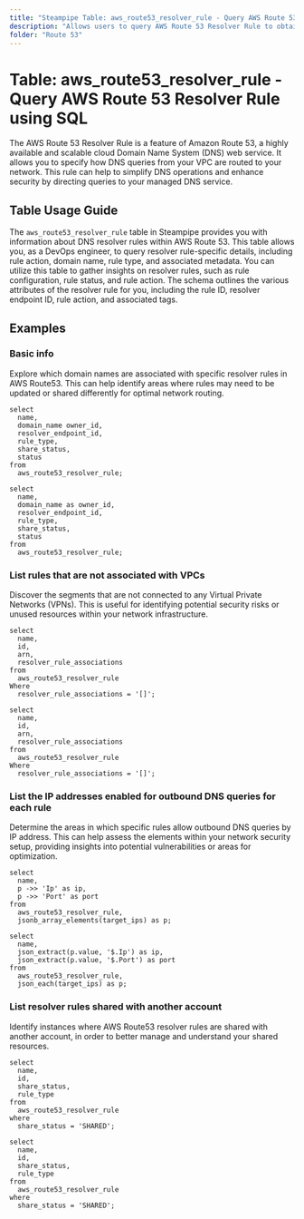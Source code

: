 ```yaml
---
title: "Steampipe Table: aws_route53_resolver_rule - Query AWS Route 53 Resolver Rule using SQL"
description: "Allows users to query AWS Route 53 Resolver Rule to obtain data on DNS resolver rules configured in an AWS account."
folder: "Route 53"
---
```


# Table: aws_route53_resolver_rule - Query AWS Route 53 Resolver Rule using SQL

The AWS Route 53 Resolver Rule is a feature of Amazon Route 53, a highly available and scalable cloud Domain Name System (DNS) web service. It allows you to specify how DNS queries from your VPC are routed to your network. This rule can help to simplify DNS operations and enhance security by directing queries to your managed DNS service.

## Table Usage Guide

The `aws_route53_resolver_rule` table in Steampipe provides you with information about DNS resolver rules within AWS Route 53. This table allows you, as a DevOps engineer, to query resolver rule-specific details, including rule action, domain name, rule type, and associated metadata. You can utilize this table to gather insights on resolver rules, such as rule configuration, rule status, and rule action. The schema outlines the various attributes of the resolver rule for you, including the rule ID, resolver endpoint ID, rule action, and associated tags.

## Examples

### Basic info
Explore which domain names are associated with specific resolver rules in AWS Route53. This can help identify areas where rules may need to be updated or shared differently for optimal network routing.

```sql+postgres
select
  name,
  domain_name owner_id,
  resolver_endpoint_id,
  rule_type,
  share_status,
  status
from
  aws_route53_resolver_rule;
```

```sql+sqlite
select
  name,
  domain_name as owner_id,
  resolver_endpoint_id,
  rule_type,
  share_status,
  status
from
  aws_route53_resolver_rule;
```


### List rules that are not associated with VPCs
Discover the segments that are not connected to any Virtual Private Networks (VPNs). This is useful for identifying potential security risks or unused resources within your network infrastructure.

```sql+postgres
select
  name,
  id,
  arn,
  resolver_rule_associations
from
  aws_route53_resolver_rule
Where
  resolver_rule_associations = '[]';
```

```sql+sqlite
select
  name,
  id,
  arn,
  resolver_rule_associations
from
  aws_route53_resolver_rule
Where
  resolver_rule_associations = '[]';
```


### List the IP addresses enabled for outbound DNS queries for each rule
Determine the areas in which specific rules allow outbound DNS queries by IP address. This can help assess the elements within your network security setup, providing insights into potential vulnerabilities or areas for optimization.

```sql+postgres
select
  name,
  p ->> 'Ip' as ip,
  p ->> 'Port' as port
from
  aws_route53_resolver_rule,
  jsonb_array_elements(target_ips) as p;
```

```sql+sqlite
select
  name,
  json_extract(p.value, '$.Ip') as ip,
  json_extract(p.value, '$.Port') as port
from
  aws_route53_resolver_rule,
  json_each(target_ips) as p;
```


### List resolver rules shared with another account
Identify instances where AWS Route53 resolver rules are shared with another account, in order to better manage and understand your shared resources.

```sql+postgres
select
  name,
  id,
  share_status,
  rule_type
from
  aws_route53_resolver_rule
where
  share_status = 'SHARED';
```

```sql+sqlite
select
  name,
  id,
  share_status,
  rule_type
from
  aws_route53_resolver_rule
where
  share_status = 'SHARED';
```